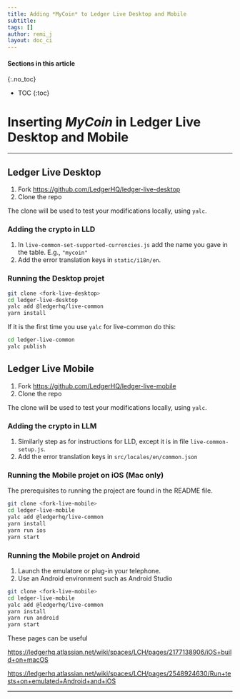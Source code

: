 ```yaml
---
title: Adding *MyCoin* to Ledger Live Desktop and Mobile
subtitle:
tags: []
author: remi_j
layout: doc_ci
---
```


#### Sections in this article
{:.no_toc}
* TOC
{:toc}

# Inserting *MyCoin* in Ledger Live Desktop and Mobile

<!--

- [Inserting *MyCoin* in Ledger Live Desktop and Mobile](#inserting-mycoin-in-ledger-live-desktop-and-mobile)
  - [Ledger Live Desktop](#ledger-live-desktop)
    - [Adding the crypto in LLD](#adding-the-crypto-in-lld)
    - [Running the Desktop projet](#running-the-desktop-projet)
  - [Ledger Live  Mobile](#ledger-live--mobile)
    - [Adding the crypto in LLM](#adding-the-crypto-in-llm)
    - [Running the Mobile projet on iOS (Mac only)](#running-the-mobile-projet-on-ios-mac-only)
    - [Running the Mobile projet on Android](#running-the-mobile-projet-on-android)

-->

***

## Ledger Live Desktop

1. Fork https://github.com/LedgerHQ/ledger-live-desktop
2. Clone the repo

The clone will be used to test your modifications locally, using `yalc`.


### Adding the crypto in LLD

1. In  `live-common-set-supported-currencies.js` add the name you gave in the table. E.g., `"mycoin"`
2. Add the error translation keys in `static/i18n/en`.

### Running the Desktop projet

```sh
git clone <fork-live-desktop>
cd ledger-live-desktop
yalc add @ledgerhq/live-common
yarn install
```

If it is the first time you use `yalc` for live-common do this:

```sh
cd ledger-live-common
yalc publish
```

## Ledger Live  Mobile

1. Fork https://github.com/LedgerHQ/ledger-live-mobile
2. Clone the repo

The clone will be used to test your modifications locally, using `yalc`.

### Adding the crypto in LLM

1. Similarly step as for instructions for LLD, except it is in file `live-common-setup.js`.
2. Add the error translation keys in  `src/locales/en/common.json`

### Running the Mobile projet on iOS (Mac only)

The prerequisites to running the project are found in the README file.

```sh
git clone <fork-live-mobile>
cd ledger-live-mobile
yalc add @ledgerhq/live-common
yarn install
yarn run ios
yarn start
```

### Running the Mobile projet on Android

1. Launch the emulatore or plug-in your telephone.
2. Use an Android environment such as Android Studio

```sh
git clone <fork-live-mobile>
cd ledger-live-mobile
yalc add @ledgerhq/live-common
yarn install
yarn run android
yarn start
```

These pages can be useful

https://ledgerhq.atlassian.net/wiki/spaces/LCH/pages/2177138906/iOS+build+on+macOS

https://ledgerhq.atlassian.net/wiki/spaces/LCH/pages/2548924630/Run+tests+on+emulated+Android+and+iOS

---
